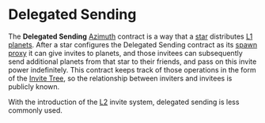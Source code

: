 # Delegated Sending

The **Delegated Sending** [Azimuth](/glossary/azimuth) contract is a way that a [star](/glossary/star ) distributes [L1](/glossary/azimuth) [planets](/glossary/planet). After a star configures the Delegated Sending contract as its [spawn proxy](/glossary/proxies) it can give invites to planets, and those invitees can subsequently send additional planets from that star to their friends, and pass on this invite power indefinitely. This contract keeps track of those operations in the form of the [Invite Tree](/glossary/invite-tree), so the relationship between inviters and invitees is publicly known.

With the introduction of the [L2](/glossary/rollups) invite system, delegated sending is less commonly used.
